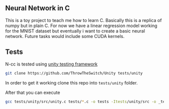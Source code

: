 ## Neural Network in C

This is a toy project to teach me how to learn C.
Basically this is a replica of numpy but in plain C.
For now we have a linear regression model working for the MNIST dataset but eventually i want to create a basic neural network. Future tasks would include some CUDA kernels.

## Tests

N-cc is tested using [unity testing framework](https://github.com/ThrowTheSwitch/Unity)

```bash
git clone https://github.com/ThrowTheSwitch/Unity tests/unity
```
In order to get it working clone this repo into `tests/unity` folder.

After that you can execute
```bash
gcc tests/unity/src/unity.c tests/*.c -o tests -Itests/unity/src -o _tests; ./_tests
```